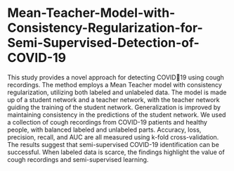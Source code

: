 # Mean-Teacher-Model-with-Consistency-Regularization-for-Semi-Supervised-Detection-of-COVID-19

This study provides a novel approach for detecting COVID19 using cough recordings. The method employs a Mean Teacher model with consistency regularization, utilizing both labeled and unlabeled data. The model is made up of a student network and a teacher network, with the teacher network guiding the training of the student network. Generalization is improved by maintaining consistency in the predictions of the student network. We used a collection of cough recordings from COVID-19 patients and healthy people, with balanced labeled and unlabeled parts. Accuracy, loss, precision, recall, and AUC are all measured using k-fold cross-validation. The results suggest that semi-supervised COVID-19 identification can be successful. When labeled data is scarce, the findings highlight the value of cough recordings and semi-supervised learning.
